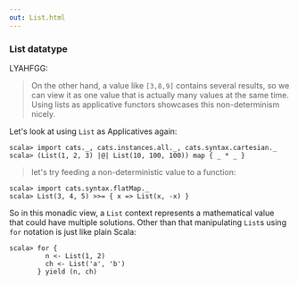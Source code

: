 ```yaml
---
out: List.html
---
```


### List datatype

LYAHFGG:

> On the other hand, a value like `[3,8,9]` contains several results, so we can view it as one value that is actually many values at the same time. Using lists as applicative functors showcases this non-determinism nicely.

Let's look at using `List` as Applicatives again:

```console:new
scala> import cats._, cats.instances.all._, cats.syntax.cartesian._
scala> (List(1, 2, 3) |@| List(10, 100, 100)) map { _ * _ }
```

> let's try feeding a non-deterministic value to a function:

```console
scala> import cats.syntax.flatMap._
scala> List(3, 4, 5) >>= { x => List(x, -x) }
```

So in this monadic view, a `List` context represents a mathematical value that could have multiple solutions. Other than that manipulating `List`s using `for` notation is just like plain Scala:

```console
scala> for {
         n <- List(1, 2)
         ch <- List('a', 'b')
       } yield (n, ch)
```
